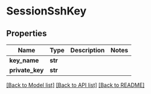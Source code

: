 # SessionSshKey

## Properties
Name | Type | Description | Notes
------------ | ------------- | ------------- | -------------
**key_name** | **str** |  | 
**private_key** | **str** |  | 

[[Back to Model list]](../README.md#documentation-for-models) [[Back to API list]](../README.md#documentation-for-api-endpoints) [[Back to README]](../README.md)


